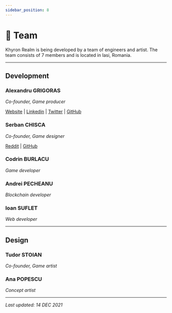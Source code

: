 ```yaml
---
sidebar_position: 8
---
```


# 👥 Team

Khyron Realm is being developed by a team of engineers and artist.
The team consists of 7 members and is located in Iasi, Romania.
___

## Development

### Alexandru GRIGORAS
*Co-founder, Game producer*

[Website](https://alexgrigoras.github.io/portfolio/) | [Linkedin](https://www.linkedin.com/in/alexandrugrigoras/) | [Twitter](https://twitter.com/alexandru_grigo) | [GitHub](https://github.com/alexgrigoras)

### Serban CHISCA
*Co-founder, Game designer*

[Reddit](https://www.reddit.com/user/serban1313) | [GitHub](https://github.com/sergane13)

### Codrin BURLACU
*Game developer*

### Andrei PECHEANU
*Blockchain developer*

### Ioan SUFLET
*Web developer*

___

## Design

### Tudor STOIAN
*Co-founder, Game artist*

### Ana POPESCU
*Concept artist*


---

*Last updated: 14 DEC 2021*
